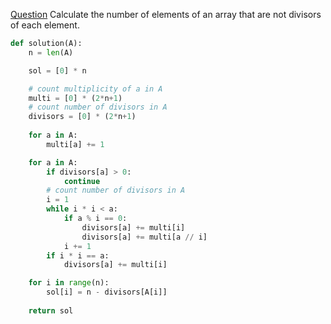[Question](https://app.codility.com/programmers/lessons/11-sieve_of_eratosthenes/count_non_divisible/)
Calculate the number of elements of an array that are not divisors of each element.
```python
def solution(A):
    n = len(A)

    sol = [0] * n

    # count multiplicity of a in A
    multi = [0] * (2*n+1)
    # count number of divisors in A
    divisors = [0] * (2*n+1)
    
    for a in A:
        multi[a] += 1

    for a in A:
        if divisors[a] > 0:
            continue
        # count number of divisors in A
        i = 1
        while i * i < a:
            if a % i == 0:
                divisors[a] += multi[i]
                divisors[a] += multi[a // i]
            i += 1
        if i * i == a:
            divisors[a] += multi[i]

    for i in range(n):
        sol[i] = n - divisors[A[i]]
        
    return sol
```